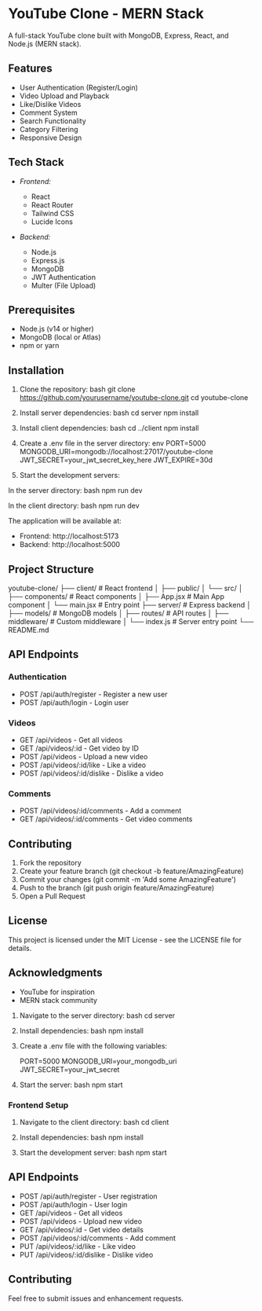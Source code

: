 # YouTube Clone - MERN Stack

A full-stack YouTube clone built with MongoDB, Express, React, and Node.js (MERN stack).

## Features

- User Authentication (Register/Login)
- Video Upload and Playback
- Like/Dislike Videos
- Comment System
- Search Functionality
- Category Filtering
- Responsive Design

## Tech Stack

- *Frontend:*
  - React
  - React Router
  - Tailwind CSS
  - Lucide Icons

- *Backend:*
  - Node.js
  - Express.js
  - MongoDB
  - JWT Authentication
  - Multer (File Upload)

## Prerequisites

- Node.js (v14 or higher)
- MongoDB (local or Atlas)
- npm or yarn

## Installation

1. Clone the repository:
bash
git clone https://github.com/yourusername/youtube-clone.git
cd youtube-clone


2. Install server dependencies:
bash
cd server
npm install


3. Install client dependencies:
bash
cd ../client
npm install


4. Create a .env file in the server directory:
env
PORT=5000
MONGODB_URI=mongodb://localhost:27017/youtube-clone
JWT_SECRET=your_jwt_secret_key_here
JWT_EXPIRE=30d


5. Start the development servers:

In the server directory:
bash
npm run dev


In the client directory:
bash
npm run dev


The application will be available at:
- Frontend: http://localhost:5173
- Backend: http://localhost:5000

## Project Structure


youtube-clone/
├── client/                 # React frontend
│   ├── public/
│   └── src/
│       ├── components/     # React components
│       ├── App.jsx         # Main App component
│       └── main.jsx        # Entry point
├── server/                 # Express backend
│   ├── models/            # MongoDB models
│   ├── routes/            # API routes
│   ├── middleware/        # Custom middleware
│   └── index.js           # Server entry point
└── README.md


## API Endpoints

### Authentication
- POST /api/auth/register - Register a new user
- POST /api/auth/login - Login user

### Videos
- GET /api/videos - Get all videos
- GET /api/videos/:id - Get video by ID
- POST /api/videos - Upload a new video
- POST /api/videos/:id/like - Like a video
- POST /api/videos/:id/dislike - Dislike a video

### Comments
- POST /api/videos/:id/comments - Add a comment
- GET /api/videos/:id/comments - Get video comments

## Contributing

1. Fork the repository
2. Create your feature branch (git checkout -b feature/AmazingFeature)
3. Commit your changes (git commit -m 'Add some AmazingFeature')
4. Push to the branch (git push origin feature/AmazingFeature)
5. Open a Pull Request

## License

This project is licensed under the MIT License - see the LICENSE file for details.

## Acknowledgments

- YouTube for inspiration
- MERN stack community
1. Navigate to the server directory:
   bash
   cd server
   

2. Install dependencies:
   bash
   npm install
   

3. Create a .env file with the following variables:
   
   PORT=5000
   MONGODB_URI=your_mongodb_uri
   JWT_SECRET=your_jwt_secret
   

4. Start the server:
   bash
   npm start
   

### Frontend Setup

1. Navigate to the client directory:
   bash
   cd client
   

2. Install dependencies:
   bash
   npm install
   

3. Start the development server:
   bash
   npm start
   

## API Endpoints

- POST /api/auth/register - User registration
- POST /api/auth/login - User login
- GET /api/videos - Get all videos
- POST /api/videos - Upload new video
- GET /api/videos/:id - Get video details
- POST /api/videos/:id/comments - Add comment
- PUT /api/videos/:id/like - Like video
- PUT /api/videos/:id/dislike - Dislike video

## Contributing

Feel free to submit issues and enhancement requests.